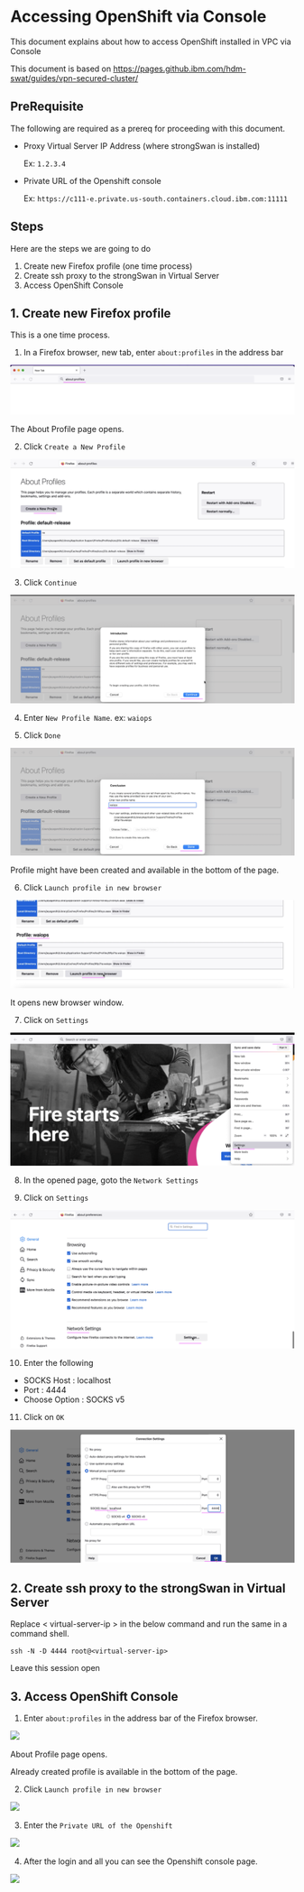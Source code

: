 # Accessing OpenShift via Console

This document explains about how to access OpenShift installed in VPC via Console 

This document is based on https://pages.github.ibm.com/hdm-swat/guides/vpn-secured-cluster/

## PreRequisite

The following are required as a prereq for proceeding with this document.

-  Proxy Virtual Server IP Address (where  strongSwan is installed)

    Ex: `1.2.3.4`

-  Private URL of the Openshift console

    Ex: `https://c111-e.private.us-south.containers.cloud.ibm.com:11111`


## Steps

Here are the steps we are going to do

1. Create new Firefox profile (one time process)
2. Create ssh proxy to the strongSwan in Virtual Server
3. Access OpenShift Console

## 1. Create new Firefox profile

This is a one time process. 

1. In a Firefox browser, new tab, enter `about:profiles` in the address bar

<img src="images/image-00001.png">

The About Profile page opens.

2. Click `Create a New Profile`

<img src="images/image-00002.png">

3. Click `Continue`

<img src="images/image-00003.png">

4. Enter `New Profile Name`. ex: `waiops`

5. Click `Done`

<img src="images/image-00004.png">

Profile might have been created and available in the bottom of the page.

6. Click `Launch profile in new browser`

<img src="images/image-00005.png">

It opens new browser window. 

7. Click on `Settings`

<img src="images/image-00006.png">

8. In the opened page, goto the `Network Settings`

9. Click on `Settings`

<img src="images/image-00007.png">

10. Enter the following 

- SOCKS Host : localhost
- Port : 4444
- Choose Option : SOCKS v5

11. Click on `OK`

<img src="images/image-00008.png">


## 2. Create ssh proxy to the strongSwan in Virtual Server

Replace < virtual-server-ip > in the below command and run the same in a command shell.

```
ssh -N -D 4444 root@<virtual-server-ip>
```

Leave this session open

## 3. Access OpenShift Console

1. Enter `about:profiles` in the address bar of the Firefox browser.

<img src="images/image-0000.png">

About Profile page opens.

Already created profile is available in the bottom of the page.

2. Click `Launch profile in new browser`

<img src="images/image-0005.png">

3. Enter the `Private URL of the Openshift`

<img src="images/image-0009.png">

4. After the login and all you can see the Openshift console page.

<img src="images/image-0010.png">

